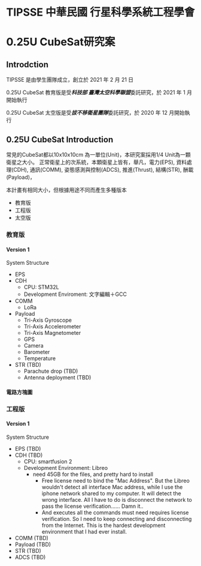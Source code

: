 # TIPSSE 中華民國 行星科學系統工程學會 
# 0.25U CubeSat研究案

## Introdction
TIPSSE 是由學生團隊成立，創立於 2021 年 2 月 21 日

0.25U CubeSat 教育版是受***科技部 臺灣太空科學聯盟***委託研究，於 2021 年 1 月開始執行

0.25U CubeSat 太空版是受***拔不移衛星團隊***委託研究，於 2020 年 12 月開始執行


## 0.25U CubeSat Introduction
常見的CubeSat都以10x10x10cm 為一單位(Unit)，本研究案採用1/4 Unit為一顆衛星之大小。
正常衛星上的次系統，本顆衛星上皆有，舉凡，電力(EPS), 資料處理(CDH), 通訊(COMM), 姿態感測與控制(ADCS), 推進(Thrust), 結構(STR), 酬載(Payload)，

本計畫有相同大小，但根據用途不同而產生多種版本
- 教育版
- 工程版
- 太空版

### 教育版
#### Version 1
System Structure
- EPS
- CDH
  - CPU: STM32L
  - Development Enviroment: 文字編輯＋GCC  
- COMM
  - LoRa
- Payload
  -  Tri-Axis Gyroscope
  -  Tri-Axis Accelerometer
  -  Tri-Axis Magnetometer
  -  GPS
  -  Camera
  -  Barometer
  -  Temperature
- STR (TBD)
  - Parachute drop (TBD)
  - Antenna deployment (TBD)

#### 電路方塊圖


### 工程版
#### Version 1
System Structure
- EPS (TBD)
- CDH (TBD)
  - CPU: smartfusion 2
  - Development Environment: Libreo 
      - need 45GB for the files, and pretty hard to install
        - Free license need to bind the "Mac Address". But the Libreo wouldn't detect all interface Mac address, while I use the iphone network shared to my computer.    It will detect the wrong interface. All I have to do is disconnect the network to pass the license verification...... Damn it..
        - And executes all the commands must need requires license verification. So I need to keep connecting and disconnecting from the Internet. This is the hardest development environment that I had ever install.
- COMM (TBD)
- Payload (TBD)
- STR (TBD)
- ADCS (TBD)
